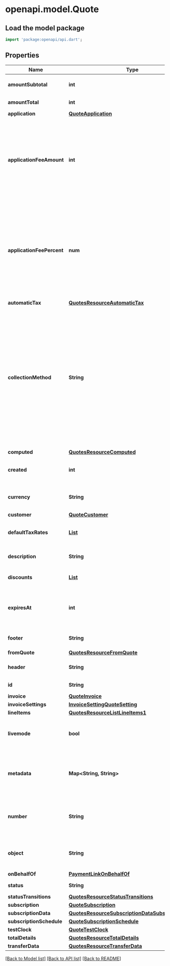 # openapi.model.Quote

## Load the model package
```dart
import 'package:openapi/api.dart';
```

## Properties
Name | Type | Description | Notes
------------ | ------------- | ------------- | -------------
**amountSubtotal** | **int** | Total before any discounts or taxes are applied. | 
**amountTotal** | **int** | Total after discounts and taxes are applied. | 
**application** | [**QuoteApplication**](QuoteApplication.md) |  | [optional] 
**applicationFeeAmount** | **int** | The amount of the application fee (if any) that will be requested to be applied to the payment and transferred to the application owner's Stripe account. Only applicable if there are no line items with recurring prices on the quote. | [optional] 
**applicationFeePercent** | **num** | A non-negative decimal between 0 and 100, with at most two decimal places. This represents the percentage of the subscription invoice total that will be transferred to the application owner's Stripe account. Only applicable if there are line items with recurring prices on the quote. | [optional] 
**automaticTax** | [**QuotesResourceAutomaticTax**](QuotesResourceAutomaticTax.md) |  | 
**collectionMethod** | **String** | Either `charge_automatically`, or `send_invoice`. When charging automatically, Stripe will attempt to pay invoices at the end of the subscription cycle or on finalization using the default payment method attached to the subscription or customer. When sending an invoice, Stripe will email your customer an invoice with payment instructions and mark the subscription as `active`. Defaults to `charge_automatically`. | 
**computed** | [**QuotesResourceComputed**](QuotesResourceComputed.md) |  | 
**created** | **int** | Time at which the object was created. Measured in seconds since the Unix epoch. | 
**currency** | **String** | Three-letter [ISO currency code](https://www.iso.org/iso-4217-currency-codes.html), in lowercase. Must be a [supported currency](https://stripe.com/docs/currencies). | [optional] 
**customer** | [**QuoteCustomer**](QuoteCustomer.md) |  | [optional] 
**defaultTaxRates** | [**List<QuoteDefaultTaxRatesInner>**](QuoteDefaultTaxRatesInner.md) | The tax rates applied to this quote. | [optional] [default to const []]
**description** | **String** | A description that will be displayed on the quote PDF. | [optional] 
**discounts** | [**List<InvoiceitemDiscountsInner>**](InvoiceitemDiscountsInner.md) | The discounts applied to this quote. | [default to const []]
**expiresAt** | **int** | The date on which the quote will be canceled if in `open` or `draft` status. Measured in seconds since the Unix epoch. | 
**footer** | **String** | A footer that will be displayed on the quote PDF. | [optional] 
**fromQuote** | [**QuotesResourceFromQuote**](QuotesResourceFromQuote.md) |  | [optional] 
**header** | **String** | A header that will be displayed on the quote PDF. | [optional] 
**id** | **String** | Unique identifier for the object. | 
**invoice** | [**QuoteInvoice**](QuoteInvoice.md) |  | [optional] 
**invoiceSettings** | [**InvoiceSettingQuoteSetting**](InvoiceSettingQuoteSetting.md) |  | 
**lineItems** | [**QuotesResourceListLineItems1**](QuotesResourceListLineItems1.md) |  | [optional] 
**livemode** | **bool** | Has the value `true` if the object exists in live mode or the value `false` if the object exists in test mode. | 
**metadata** | **Map<String, String>** | Set of [key-value pairs](https://stripe.com/docs/api/metadata) that you can attach to an object. This can be useful for storing additional information about the object in a structured format. | [default to const {}]
**number** | **String** | A unique number that identifies this particular quote. This number is assigned once the quote is [finalized](https://stripe.com/docs/quotes/overview#finalize). | [optional] 
**object** | **String** | String representing the object's type. Objects of the same type share the same value. | 
**onBehalfOf** | [**PaymentLinkOnBehalfOf**](PaymentLinkOnBehalfOf.md) |  | [optional] 
**status** | **String** | The status of the quote. | 
**statusTransitions** | [**QuotesResourceStatusTransitions**](QuotesResourceStatusTransitions.md) |  | 
**subscription** | [**QuoteSubscription**](QuoteSubscription.md) |  | [optional] 
**subscriptionData** | [**QuotesResourceSubscriptionDataSubscriptionData**](QuotesResourceSubscriptionDataSubscriptionData.md) |  | 
**subscriptionSchedule** | [**QuoteSubscriptionSchedule**](QuoteSubscriptionSchedule.md) |  | [optional] 
**testClock** | [**QuoteTestClock**](QuoteTestClock.md) |  | [optional] 
**totalDetails** | [**QuotesResourceTotalDetails**](QuotesResourceTotalDetails.md) |  | 
**transferData** | [**QuotesResourceTransferData**](QuotesResourceTransferData.md) |  | [optional] 

[[Back to Model list]](../README.md#documentation-for-models) [[Back to API list]](../README.md#documentation-for-api-endpoints) [[Back to README]](../README.md)


